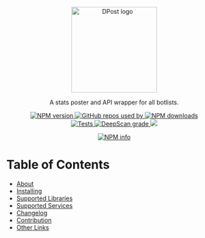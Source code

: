 <div align="center">
  <p>
    <img src="static/logo.png" alt="DPost logo" width="200" />
  </p>
  <p>A stats poster and API wrapper for all botlists.</p>
  <p>
    <a href="https://www.npmjs.com/package/dbots">
      <img src="https://img.shields.io/npm/v/dbots.svg?maxAge=3600" alt="NPM version" />
    </a>
    <a href="https://github.com/dbots-pkg/dbots.js/network/dependents?package_id=UGFja2FnZS0zNzA1MzQ1MA%3D%3D">
      <img src="https://api.snaz.in/badges/v1/github/used-by/dbots-pkg/dbots.js" alt="GitHub repos used by" />
    </a>
    <a href="https://www.npmjs.com/package/dbots">
      <img src="https://img.shields.io/npm/dt/dbots.svg?maxAge=3600" alt="NPM downloads" />
    </a>
    <br/>
    <a href="https://github.com/dbots-pkg/dbots.js/actions?query=workflow%3ATest">
      <img src="https://github.com/dbots-pkg/dbots.js/workflows/Test/badge.svg" alt="Tests" />
    </a>
    <a href="https://deepscan.io/dashboard#view=project&tid=11596&pid=14801&bid=284012">
      <img src="https://deepscan.io/api/teams/11596/projects/14801/branches/284011/badge/grade.svg" alt="DeepScan grade">
    </a>
    <a href="https://codecov.io/gh/dbots-pkg/dbots.js">
      <img src="https://codecov.io/gh/dbots-pkg/dbots.js/branch/master/graph/badge.svg?token=VRsBf9XHjN"/>
    </a>
  </p>
  <p>
    <a href="https://nodei.co/npm/dbots/"><img src="https://nodei.co/npm/dbots.png" alt="NPM info" /></a>
  </p>
</div>

<!-- omit in toc -->

# Table of Contents

- [About](#about)
- [Installing](#installing)
- [Supported Libraries](#supported-libraries)
- [Supported Services](#supported-services)
- [Changelog](#changelog)
- [Contribution](#contribution)
- [Other Links](#other-links)
